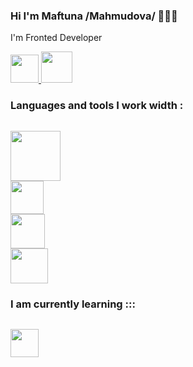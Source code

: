 ### Hi I'm Maftuna /Mahmudova/ 🖐🏻😁

I'm Fronted Developer 


<a href="https://www.linkedin.com/in/oysha-bonu-52086a245/"><img src="https://www.pngkey.com/png/detail/14-146540_linkedin-no-brainer-simbolo-do-linkedin.png" width="45">  </a>
<a href="https://www.instagram.com/m_bona_/"><img src="https://demax.pro/wa-data/public/shop/products/89/65/106589/images/103174/103174.970.png" width="50px">  </a>
 
### Languages and tools I work width :
<code> <img src="https://cdn-front.kwork.ru/pics/t3/17/2149191-1565686017.jpg" width="80px"> <img src="https://avatars.mds.yandex.net/i?id=4e9c54ea63b0f18527492b8a9a9d2429-5905066-images-thumbs&n=13" width="53px" > <img src="https://avatars.mds.yandex.net/get-zen_doc/2945823/pub_5f71f045837d8d53234e1c32_5f71f0874fade30a2ab6df15/scale_1200" width="55px"> <img src="https://i.ytimg.com/vi/wzq9qj3HoWk/maxresdefault.jpg"  width="60px" height="56px"></code>


### I am currently learning :::
<code> <img src="https://codewinds.com/assets/article/reactjs-conf-logo-dsc_5109-800.jpg" width="45px"> </code>
